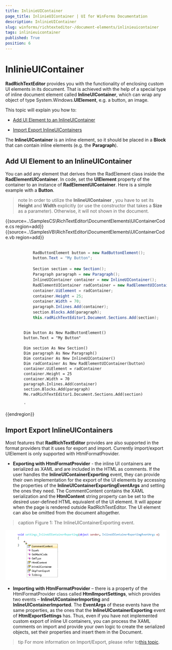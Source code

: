 ```yaml
---
title: InlinieUIContainer
page_title: InlinieUIContainer | UI for WinForms Documentation
description: InlinieUIContainer
slug: winforms/richtexteditor-/document-elements/inlinieuicontainer
tags: inlinieuicontainer
published: True
position: 6
---
```


# InlinieUIContainer



__RadRichTextEditor__ provides you with the functionality of enclosing custom UI elements in its document. That is achieved with the help of a special type of inline document element called __InlineUIContainer__, which can wrap any object of type System.Windows.__UIElement__, e.g. a button, an image.
      

This topic will explain you how to:

* [Add UI Element to an InlineUIContainer](#add-ui-element-to-an-inlineuicontainer)

* [Import Export InlineUIContainers](#import-export-inlineuicontainers)

The __InlineUIContainer__ is an inline element, so it should be placed in a __Block__ that can contain inline elements (e.g. the __Paragraph__).
      

## Add UI Element to an InlineUIContainer

You can add any element that derives from the RadElement class inside the __RadElementUIContainer__. In code, set the __UIElement__ property of the container to an instance of __RadElementUIContainer__. Here is a simple example with a __Button__.
        

>note In order to utilize the __InlineUIContainer__ , you have to set its __Height__ and __Width__ explicitly (or use the constructor that takes a __Size__ as a parameter). Otherwise, it will not shown in the document.
>

{{source=..\SamplesCS\RichTextEditor\DocumentElements\UIContainerCode.cs region=add}} 
{{source=..\SamplesVB\RichTextEditor\DocumentElements\UIContainerCode.vb region=add}} 

````C#
            
            RadButtonElement button = new RadButtonElement();
            button.Text = "My Button";
            
            Section section = new Section();
            Paragraph paragraph = new Paragraph();
            InlineUIContainer container = new InlineUIContainer();
            RadElementUIContainer radContainer = new RadElementUIContainer(button);
            container.UiElement = radContainer;
            container.Height = 25;
            container.Width = 70;
            paragraph.Inlines.Add(container);
            section.Blocks.Add(paragraph);
            this.radRichTextEditor1.Document.Sections.Add(section);
````
````VB.NET

        Dim button As New RadButtonElement()
        button.Text = "My Button"

        Dim section As New Section()
        Dim paragraph As New Paragraph()
        Dim container As New InlineUIContainer()
        Dim radContainer As New RadElementUIContainer(button)
        container.UiElement = radContainer
        container.Height = 25
        container.Width = 70
        paragraph.Inlines.Add(container)
        section.Blocks.Add(paragraph)
        Me.radRichTextEditor1.Document.Sections.Add(section)

        '
````

{{endregion}} 

##  Import Export InlineUIContainers
      

Most features that __RadRichTextEditor__ provides are also supported in the format providers that it uses for export and import. Currently import/export UIElement is only supported with HtmlFormatProvider.
        

* __Exporting with HtmlFormatProvider__ - the inline UI containers are serialized as XAML and are included in the HTML as comments.  If the user handles the __InlineUIContainerExporting__ event, they can provide their own implementation for the export of the  UI elements by accessing the properties of the __InlineUIContainerExportingEventArgs__ and setting the ones they need. The CommentContent contains the XAML serialization and the __HtmlContent__ string property can be set to the desired  user-defined HTML equivalent of the UI element. It will appear when the page is rendered outside RadRichTextEditor. The UI element can also be omitted from the document altogether.
            
>caption Figure 1: The  InlineUIContainerExporting event.

![richtexteditor-document-elements-inlineuicontainer 001](images/richtexteditor-document-elements-inlineuicontainer001.png)

* __Importing with HtmlFormatProvider__ – there is a property of the HtmlFormatProvider class called __HtmlImportSettings__, which provides two events – __InlineUIContainerImporting__ and __InlineUIContainerImported__.  The __EventArgs__ of these events have the same properties, as the ones that the __InlineUIContainerExporting__ event of __HtmlExportSettings__ has. Thus, even if you have not implemented custom export of inline UI containers, you can process the XAML comments on import and provide your own logic to create the serialized objects, set their properties and insert them in the Document.
            

>tip For more information on Import/Export, please refer to[this topic]({%winforms/richtexteditor/import%}).
>

